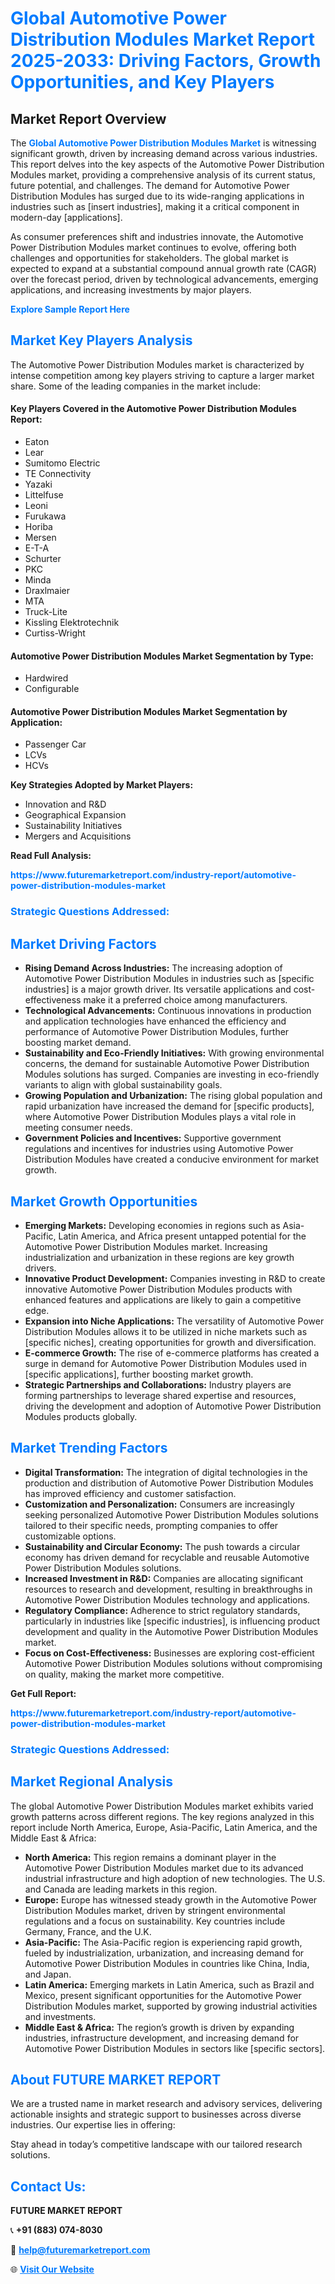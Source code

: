 <h1 style="color: #007BFF;">Global Automotive Power Distribution Modules Market Report 2025-2033: Driving Factors, Growth Opportunities, and Key Players</h1>

<section id="overview">
<h2>Market Report Overview</h2>
<p>The <a href="https://www.futuremarketreport.com/industry-report/automotive-power-distribution-modules-market" style="color: #007BFF; text-decoration: none;"><strong>Global Automotive Power Distribution Modules Market</strong></a> is witnessing significant growth, driven by increasing demand across various industries. This report delves into the key aspects of the Automotive Power Distribution Modules market, providing a comprehensive analysis of its current status, future potential, and challenges. The demand for Automotive Power Distribution Modules has surged due to its wide-ranging applications in industries such as [insert industries], making it a critical component in modern-day [applications].</p>
<p>As consumer preferences shift and industries innovate, the Automotive Power Distribution Modules market continues to evolve, offering both challenges and opportunities for stakeholders. The global market is expected to expand at a substantial compound annual growth rate (CAGR) over the forecast period, driven by technological advancements, emerging applications, and increasing investments by major players.</p>
</section>

<section id="overview">
<p><a href="https://www.futuremarketreport.com/request-sample/reportId=45322" style="color: #007BFF; text-decoration: none;"><strong>Explore Sample Report Here</strong></a></p>
</section>

<section id="key-players">
<h2 style="color: #007BFF;">Market Key Players Analysis</h2>
<p>The Automotive Power Distribution Modules market is characterized by intense competition among key players striving to capture a larger market share. Some of the leading companies in the market include:</p>
<h4>Key Players Covered in the Automotive Power Distribution Modules Report:</h4>
<ul><li>Eaton</li><li>Lear</li><li>Sumitomo Electric</li><li>TE Connectivity</li><li>Yazaki</li><li>Littelfuse</li><li>Leoni</li><li>Furukawa</li><li>Horiba</li><li>Mersen</li><li>E-T-A</li><li>Schurter</li><li>PKC</li><li>Minda</li><li>Draxlmaier</li><li>MTA</li><li>Truck-Lite</li><li>Kissling Elektrotechnik</li><li>Curtiss-Wright</li></ul>
<h4>Automotive Power Distribution Modules Market Segmentation by Type:</h4>
<ul><li>Hardwired</li><li>Configurable</li></ul>

<h4>Automotive Power Distribution Modules Market Segmentation by Application:</h4>
<ul><li>Passenger Car</li><li>LCVs</li><li>HCVs</li></ul>
<p><strong>Key Strategies Adopted by Market Players:</strong></p>
<ul>
<li>Innovation and R&D</li>
<li>Geographical Expansion</li>
<li>Sustainability Initiatives</li>
<li>Mergers and Acquisitions</li>
</ul>
</section>

<section>
<p><strong>Read Full Analysis: </strong></p><a href="https://www.futuremarketreport.com/industry-report/automotive-power-distribution-modules-market" style="color: #007BFF; text-decoration: none;"><strong>https://www.futuremarketreport.com/industry-report/automotive-power-distribution-modules-market</strong></a>
<h3 style="color: #007BFF;">Strategic Questions Addressed:</h3>
</section>

<section id="driving-factors">
<h2 style="color: #007BFF;">Market Driving Factors</h2>
<ul>
<li><strong>Rising Demand Across Industries:</strong> The increasing adoption of Automotive Power Distribution Modules in industries such as [specific industries] is a major growth driver. Its versatile applications and cost-effectiveness make it a preferred choice among manufacturers.</li>
<li><strong>Technological Advancements:</strong> Continuous innovations in production and application technologies have enhanced the efficiency and performance of Automotive Power Distribution Modules, further boosting market demand.</li>
<li><strong>Sustainability and Eco-Friendly Initiatives:</strong> With growing environmental concerns, the demand for sustainable Automotive Power Distribution Modules solutions has surged. Companies are investing in eco-friendly variants to align with global sustainability goals.</li>
<li><strong>Growing Population and Urbanization:</strong> The rising global population and rapid urbanization have increased the demand for [specific products], where Automotive Power Distribution Modules plays a vital role in meeting consumer needs.</li>
<li><strong>Government Policies and Incentives:</strong> Supportive government regulations and incentives for industries using Automotive Power Distribution Modules have created a conducive environment for market growth.</li>
</ul>
</section>

<section id="growth-opportunities">
<h2 style="color: #007BFF;">Market Growth Opportunities</h2>
<ul>
<li><strong>Emerging Markets:</strong> Developing economies in regions such as Asia-Pacific, Latin America, and Africa present untapped potential for the Automotive Power Distribution Modules market. Increasing industrialization and urbanization in these regions are key growth drivers.</li>
<li><strong>Innovative Product Development:</strong> Companies investing in R&D to create innovative Automotive Power Distribution Modules products with enhanced features and applications are likely to gain a competitive edge.</li>
<li><strong>Expansion into Niche Applications:</strong> The versatility of Automotive Power Distribution Modules allows it to be utilized in niche markets such as [specific niches], creating opportunities for growth and diversification.</li>
<li><strong>E-commerce Growth:</strong> The rise of e-commerce platforms has created a surge in demand for Automotive Power Distribution Modules used in [specific applications], further boosting market growth.</li>
<li><strong>Strategic Partnerships and Collaborations:</strong> Industry players are forming partnerships to leverage shared expertise and resources, driving the development and adoption of Automotive Power Distribution Modules products globally.</li>
</ul>
</section>

<section id="trending-factors">
<h2 style="color: #007BFF;">Market Trending Factors</h2>
<ul>
<li><strong>Digital Transformation:</strong> The integration of digital technologies in the production and distribution of Automotive Power Distribution Modules has improved efficiency and customer satisfaction.</li>
<li><strong>Customization and Personalization:</strong> Consumers are increasingly seeking personalized Automotive Power Distribution Modules solutions tailored to their specific needs, prompting companies to offer customizable options.</li>
<li><strong>Sustainability and Circular Economy:</strong> The push towards a circular economy has driven demand for recyclable and reusable Automotive Power Distribution Modules solutions.</li>
<li><strong>Increased Investment in R&D:</strong> Companies are allocating significant resources to research and development, resulting in breakthroughs in Automotive Power Distribution Modules technology and applications.</li>
<li><strong>Regulatory Compliance:</strong> Adherence to strict regulatory standards, particularly in industries like [specific industries], is influencing product development and quality in the Automotive Power Distribution Modules market.</li>
<li><strong>Focus on Cost-Effectiveness:</strong> Businesses are exploring cost-efficient Automotive Power Distribution Modules solutions without compromising on quality, making the market more competitive.</li>
</ul>
</section>

<section>
<p><strong>Get Full Report: </strong></p><a href="https://www.futuremarketreport.com/industry-report/automotive-power-distribution-modules-market" style="color: #007BFF; text-decoration: none;"><strong>https://www.futuremarketreport.com/industry-report/automotive-power-distribution-modules-market</strong></a>
<h3 style="color: #007BFF;">Strategic Questions Addressed:</h3>
</section>


<section id="regional-analysis">
<h2 style="color: #007BFF;">Market Regional Analysis</h2>
<p>The global Automotive Power Distribution Modules market exhibits varied growth patterns across different regions. The key regions analyzed in this report include North America, Europe, Asia-Pacific, Latin America, and the Middle East & Africa:</p>
<ul>
<li><strong>North America:</strong> This region remains a dominant player in the Automotive Power Distribution Modules market due to its advanced industrial infrastructure and high adoption of new technologies. The U.S. and Canada are leading markets in this region.</li>
<li><strong>Europe:</strong> Europe has witnessed steady growth in the Automotive Power Distribution Modules market, driven by stringent environmental regulations and a focus on sustainability. Key countries include Germany, France, and the U.K.</li>
<li><strong>Asia-Pacific:</strong> The Asia-Pacific region is experiencing rapid growth, fueled by industrialization, urbanization, and increasing demand for Automotive Power Distribution Modules in countries like China, India, and Japan.</li>
<li><strong>Latin America:</strong> Emerging markets in Latin America, such as Brazil and Mexico, present significant opportunities for the Automotive Power Distribution Modules market, supported by growing industrial activities and investments.</li>
<li><strong>Middle East & Africa:</strong> The region’s growth is driven by expanding industries, infrastructure development, and increasing demand for Automotive Power Distribution Modules in sectors like [specific sectors].</li>
</ul>
</section>

<footer>
<h2 style="color: #007BFF;">About FUTURE MARKET REPORT</h2>
<p>We are a trusted name in market research and advisory services, delivering actionable insights and strategic support to businesses across diverse industries. Our expertise lies in offering:</p>

<p>Stay ahead in today’s competitive landscape with our tailored research solutions.</p>

<h2 style="color: #007BFF;">Contact Us:</h2>
<p><strong>FUTURE MARKET REPORT</strong></p>
<p>📞 <strong>+91 (883) 074-8030</strong></p>
<p>📧 <strong><a href="mailto:help@futuremarketreport.com" style="color: #007BFF;">help@futuremarketreport.com</a></strong></p>
<p>🌐 <strong><a href="https://www.futuremarketreport.com/" style="color: #007BFF;">Visit Our Website</a></strong></p>
</footer>